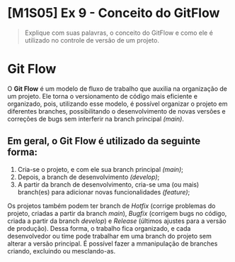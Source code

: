 # [M1S05] Ex 9 - Conceito do GitFlow

> Explique com suas palavras, o conceito do GitFlow e como ele é utilizado no controle de versão de um projeto.

# Git Flow

O **Git Flow** é um modelo de fluxo de trabalho que auxilia na organização de um projeto. Ele torna o versionamento de código mais eficiente e organizado, pois, utilizando esse modelo, é possível organizar o projeto em diferentes branches, possibilitando o desenvolvimento de novas versões e correções de bugs sem interferir na branch principal _(main)_.

## Em geral, o **Git Flow** é utilizado da seguinte forma:

1. Cria-se o projeto, e com ele sua branch principal _(main)_;
2. Depois, a branch de desenvolvimento _(develop)_;
3. A partir da branch de desenvolvimento, cria-se uma (ou mais) branch(es) para adicionar novas funcionalidades _(feature)_;

Os projetos também podem ter branch de _Hotfix_ (corrige problemas do projeto, criadas a partir da branch _main_), _Bugfix_ (corrigem bugs no código, criada a partir da branch _develop_) e _Release_ (últimos ajustes para a versão de produção).
Dessa forma, o trabalho fica organizado, e cada desenvolvedor ou time pode trabalhar em uma branch do projeto sem alterar a versão principal. É possível fazer a mmanipulação de branches criando, excluindo ou mesclando-as.
